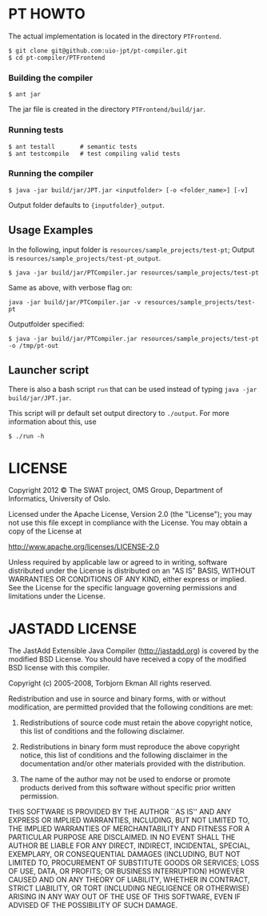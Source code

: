 PT HOWTO
========

The actual implementation is located in the directory `PTFrontend`.

    $ git clone git@github.com:uio-jpt/pt-compiler.git
    $ cd pt-compiler/PTFrontend


### Building the compiler

    $ ant jar

The jar file is created in the directory `PTFrontend/build/jar`.


### Running tests

    $ ant testall       # semantic tests
    $ ant testcompile   # test compiling valid tests


### Running the compiler

    $ java -jar build/jar/JPT.jar <inputfolder> [-o <folder_name>] [-v]

Output folder defaults to `{inputfolder}_output`.


  
## Usage Examples

In the following, input folder is `resources/sample_projects/test-pt`;
Output is `resources/sample_projects/test-pt_output`.

    $ java -jar build/jar/PTCompiler.jar resources/sample_projects/test-pt

Same as above, with verbose flag on:

    java -jar build/jar/PTCompiler.jar -v resources/sample_projects/test-pt

Outputfolder specified:

    $ java -jar build/jar/PTCompiler.jar resources/sample_projects/test-pt -o /tmp/pt-out



## Launcher script

There is also a bash script `run` that can be used instead of typing
`java -jar build/jar/JPT.jar`.

This script will pr default set output directory to `./output`.
For more information about this, use

    $ ./run -h


LICENSE
=======

Copyright 2012 © The SWAT project, OMS Group, Department of Informatics, 
University of Oslo.

Licensed under the Apache License, Version 2.0 (the "License");
you may not use this file except in compliance with the License.
You may obtain a copy of the License at

 http://www.apache.org/licenses/LICENSE-2.0

Unless required by applicable law or agreed to in writing, software
distributed under the License is distributed on an "AS IS" BASIS,
WITHOUT WARRANTIES OR CONDITIONS OF ANY KIND, either express or implied.
See the License for the specific language governing permissions and
limitations under the License.

JASTADD LICENSE
===============

The JastAdd Extensible Java Compiler (http://jastadd.org) is covered
by the modified BSD License. You should have received a copy of the
modified BSD license with this compiler.

Copyright (c) 2005-2008, Torbjorn Ekman
All rights reserved.

Redistribution and use in source and binary forms, with or without
modification, are permitted provided that the following conditions are
met:

   1. Redistributions of source code must retain the above copyright
      notice, this list of conditions and the following disclaimer.

   2. Redistributions in binary form must reproduce the above
      copyright notice, this list of conditions and the following
      disclaimer in the documentation and/or other materials provided
      with the distribution.

   3. The name of the author may not be used to endorse or promote
      products derived from this software without specific prior
      written permission.

 THIS SOFTWARE IS PROVIDED BY THE AUTHOR ``AS IS'' AND ANY EXPRESS OR
 IMPLIED WARRANTIES, INCLUDING, BUT NOT LIMITED TO, THE IMPLIED
 WARRANTIES OF MERCHANTABILITY AND FITNESS FOR A PARTICULAR PURPOSE
 ARE DISCLAIMED. IN NO EVENT SHALL THE AUTHOR BE LIABLE FOR ANY
 DIRECT, INDIRECT, INCIDENTAL, SPECIAL, EXEMPLARY, OR CONSEQUENTIAL
 DAMAGES (INCLUDING, BUT NOT LIMITED TO, PROCUREMENT OF SUBSTITUTE
 GOODS OR SERVICES; LOSS OF USE, DATA, OR PROFITS; OR BUSINESS
 INTERRUPTION) HOWEVER CAUSED AND ON ANY THEORY OF LIABILITY, WHETHER
 IN CONTRACT, STRICT LIABILITY, OR TORT (INCLUDING NEGLIGENCE OR
 OTHERWISE) ARISING IN ANY WAY OUT OF THE USE OF THIS SOFTWARE, EVEN
 IF ADVISED OF THE POSSIBILITY OF SUCH DAMAGE.
